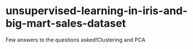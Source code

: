 # unsupervised-learning-in-iris-and-big-mart-sales-dataset
Few answers to the questions asked!Clustering and PCA
